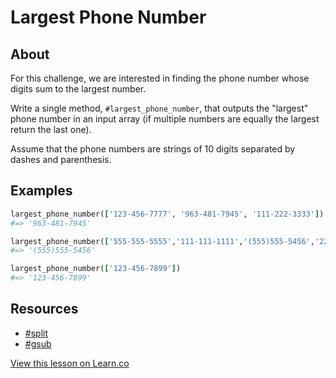

# Largest Phone Number

## About

For this challenge, we are interested in finding the phone number whose digits sum to the largest number.

Write a single method, `#largest_phone_number`, that outputs the "largest" phone number in an input array (if multiple numbers are equally the largest return the last one). 

Assume that the phone numbers are strings of 10 digits separated by dashes and parenthesis.

## Examples

```ruby
largest_phone_number(['123-456-7777', '963-481-7945', '111-222-3333'])
#=> '963-481-7945'

largest_phone_number(['555-555-5555','111-111-1111','(555)555-5456','222-121-2121'])
#=> '(555)555-5456'

largest_phone_number(['123-456-7899'])
#=> '123-456-7899'
```

## Resources

* [#split](http://ruby-doc.org/core-2.1.4/String.html#method-i-split)
* [#gsub](http://ruby-doc.org/core-2.1.4/String.html#method-i-gsub)

<a href='https://learn.co/lessons/largest-phone-number' data-visibility='hidden'>View this lesson on Learn.co</a>
